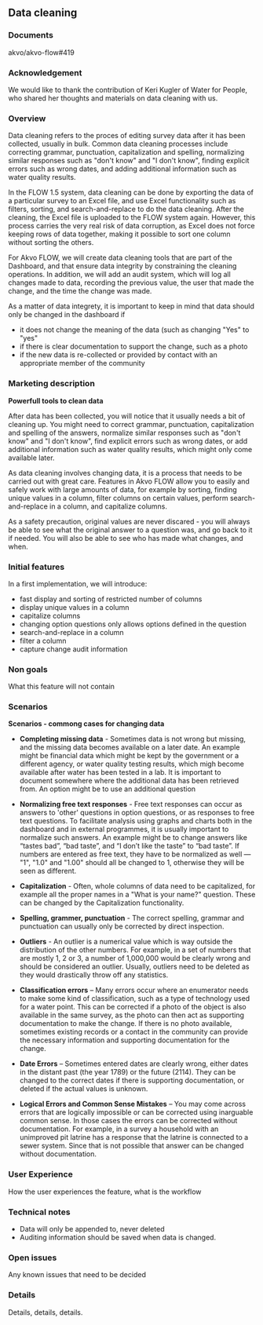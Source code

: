 Data cleaning
-------------

### Documents
akvo/akvo-flow#419

### Acknowledgement
We would like to thank the contribution of Keri Kugler of Water for People, who shared her thoughts and materials on data cleaning with us.

### Overview
Data cleaning refers to the proces of editing survey data after it has been collected, usually in bulk. Common data cleaning processes include correcting grammar, punctuation, capitalization and spelling, normalizing similar responses such as "don't know" and "I don't know", finding explicit errors such as wrong dates, and adding additional information such as water quality results.

In the FLOW 1.5 system, data cleaning can be done by exporting the data of a particular survey to an Excel file, and use Excel functionality such as filters, sorting, and search-and-replace to do the data cleaning. After the cleaning, the Excel file is uploaded to the FLOW system again. However, this process carries the very real risk of data corruption, as Excel does not force keeping rows of data together, making it possible to sort one column without sorting the others. 

For Akvo FLOW, we will create data cleaning tools that are part of the Dashboard, and that ensure data integrity by constraining the cleaning operations. In addition, we will add an audit system, which will log all changes made to data, recording the previous value, the user that made the change, and the time the change was made.

As a matter of data integrety, it is important to keep in mind that data should only be changed in the dashboard if 

* it does not change the meaning of the data (such as changing "Yes" to "yes"
* if there is clear documentation to support the change, such as a photo 
* if the new data is re-collected or provided by contact with an appropriate member of the community

### Marketing description
**Powerfull tools to clean data**

After data has been collected, you will notice that it usually needs a bit of cleaning up. You might need to correct grammar, punctuation, capitalization and spelling of the answers, normalize similar responses such as "don't know" and "I don't know", find explicit errors such as wrong dates, or add additional information such as water quality results, which might only come available later. 

As data cleaning involves changing data, it is a process that needs to be carried out with great care. Features in Akvo FLOW allow you to easily and safely work with large amounts of data, for example by sorting, finding unique values in a column, filter columns on certain values, perform search-and-replace in a column, and capitalize columns. 

As a safety precaution, original values are never discared - you will always be able to see what the original answer to a question was, and go back to it if needed. You will also be able to see who has made what changes, and when. 

### Initial features
In a first implementation, we will introduce:

* fast display and sorting of restricted number of columns
* display unique values in a column
* capitalize columns
* changing option questions only allows options defined in the question
* search-and-replace in a column
* filter a column
* capture change audit information 

### Non goals
What this feature will not contain

### Scenarios
**Scenarios - commong cases for changing data**

* **Completing missing data** - Sometimes data is not wrong but missing, and the missing data becomes available on a later date. An example might be financial data which might be kept by the government or a different agency, or water quality testing results, which migh become available after water has been tested in a lab. It is important to document somewhere where the additional data has been retrieved from. An option might be to use an additional question 

* **Normalizing free text responses** - Free text responses can occur as answers to 'other' questions in option questions, or as responses to free text questions. To facilitate analysis using graphs and charts both in the dashboard and in external programmes, it is usually important to normalize such answers. An example might be to change answers like “tastes bad”, “bad taste”, and “I don’t like the taste” to “bad taste”. If numbers are entered as free text, they have to be normalized as well — "1", "1.0" and "1.00" should all be changed to 1, otherwise they will be seen as different. 

* **Capitalization** - Often, whole columns of data need to be capitalized, for example all the proper names in a "What is your name?" question. These can be changed by the Capitalization functionality.

* **Spelling, grammer, punctuation** - The correct spelling, grammar and punctuation can usually only be corrected by direct inspection.

* **Outliers** - An outlier is a numerical value which is way outside the distribution of the other numbers. For example, in a set of numbers that are mostly 1, 2 or 3, a number of 1,000,000 would be clearly wrong and should be considered an outlier. Usually, outliers need to be deleted as they would drastically throw off any statistics.

* **Classification errors** – Many errors occur where an enumerator needs to make some kind of classification, such as a type of technology used for a water point. This can be corrected if a photo of the object is also available in the same survey, as the photo can then act as supporting documentation to make the change. If there is no photo available, sometimes existing records or a contact in the community can provide the necessary information and supporting documentation for the change. 

* **Date Errors** – Sometimes entered dates are clearly wrong, either dates in the distant past (the year 1789) or the future (2114). They can be changed to the correct dates if there is supporting documentation, or deleted if the actual values is unknown.
	
* **Logical Errors and Common Sense Mistakes** – You may come across errors that are logically impossible or can be corrected using inarguable common sense. In those cases the errors can be corrected without documentation. For example, in a survey a household with an unimproved pit latrine has a response that the latrine is connected to a sewer system. Since that is not possible that answer can be changed without documentation. 


### User Experience 
How the user experiences the feature, what is the workflow


### Technical notes
* Data will only be appended to, never deleted
* Auditing information should be saved when data is changed.

### Open issues
Any known issues that need to be decided

### Details
Details, details, details.


